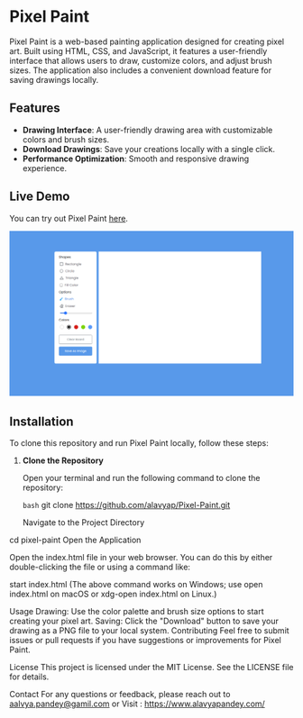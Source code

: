 # Pixel Paint

Pixel Paint is a web-based painting application designed for creating pixel art. Built using HTML, CSS, and JavaScript, it features a user-friendly interface that allows users to draw, customize colors, and adjust brush sizes. The application also includes a convenient download feature for saving drawings locally.

## Features

- **Drawing Interface**: A user-friendly drawing area with customizable colors and brush sizes.
- **Download Drawings**: Save your creations locally with a single click.
- **Performance Optimization**: Smooth and responsive drawing experience.

## Live Demo

You can try out Pixel Paint [here](https://pixel-paint.alavyapandey.com/).

![ScreenShot](pixel-paint.png)

## Installation

To clone this repository and run Pixel Paint locally, follow these steps:

1. **Clone the Repository**

   Open your terminal and run the following command to clone the repository:

   ```bash```
   git clone https://github.com/alavyap/Pixel-Paint.git



   Navigate to the Project Directory


cd pixel-paint
Open the Application

Open the index.html file in your web browser. You can do this by either double-clicking the file or using a command like:


start index.html
(The above command works on Windows; use open index.html on macOS or xdg-open index.html on Linux.)

Usage
Drawing: Use the color palette and brush size options to start creating your pixel art.
Saving: Click the "Download" button to save your drawing as a PNG file to your local system.
Contributing
Feel free to submit issues or pull requests if you have suggestions or improvements for Pixel Paint.

License
This project is licensed under the MIT License. See the LICENSE file for details.

Contact
For any questions or feedback, please reach out to aalvya.pandey@gamil.com or Visit : https://www.alavyapandey.com/
